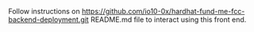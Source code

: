Follow instructions on https://github.com/io10-0x/hardhat-fund-me-fcc-backend-deployment.git README.md file to interact using this front end.
